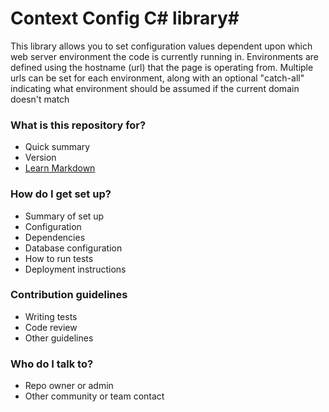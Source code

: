 # Context Config C# library#

This library allows you to set configuration values dependent upon which web server environment the code is currently running in. Environments are defined using the hostname (url) that the page is operating from. Multiple urls can be set for each environment, along with an optional "catch-all" indicating what environment should be assumed if the current domain doesn't match 

### What is this repository for? ###

* Quick summary
* Version
* [Learn Markdown](https://bitbucket.org/tutorials/markdowndemo)

### How do I get set up? ###

* Summary of set up
* Configuration
* Dependencies
* Database configuration
* How to run tests
* Deployment instructions

### Contribution guidelines ###

* Writing tests
* Code review
* Other guidelines

### Who do I talk to? ###

* Repo owner or admin
* Other community or team contact